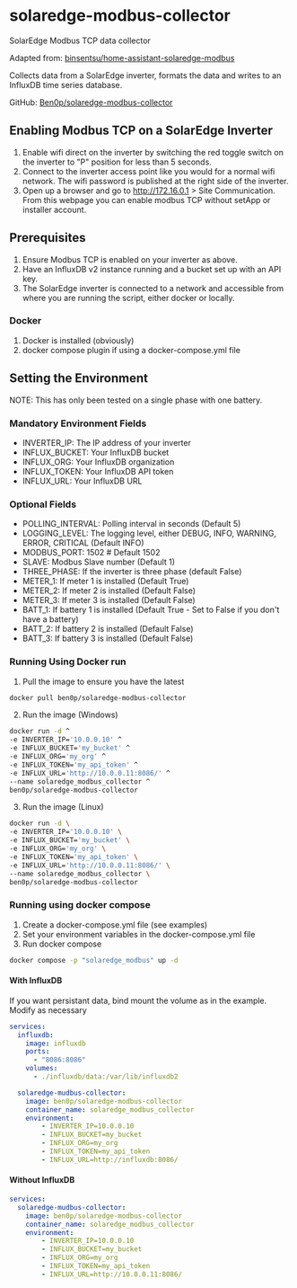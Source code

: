 # solaredge-modbus-collector
SolarEdge Modbus TCP data collector

Adapted from: [binsentsu/home-assistant-solaredge-modbus](https://github.com/binsentsu/home-assistant-solaredge-modbus)

Collects data from a SolarEdge inverter, formats the data and writes to an InfluxDB time series database.

GitHub: [Ben0p/solaredge-modbus-collector](https://github.com/Ben0p/solaredge-modbus-collector)


## Enabling Modbus TCP on a SolarEdge Inverter
1. Enable wifi direct on the inverter by switching the red toggle switch on the inverter to "P" position for less than 5 seconds.
2. Connect to the inverter access point like you would for a normal wifi network. The wifi password is published at the right side of the inverter. 
3. Open up a browser and go to http://172.16.0.1 > Site Communication. From this webpage you can enable modbus TCP without setApp or installer account.

## Prerequisites

1. Ensure Modbus TCP is enabled on your inverter as above.
2. Have an InfluxDB v2 instance running and a bucket set up with an API key.
3. The SolarEdge inverter is connected to a network and accessible from where you are running the script, either docker or locally.

### Docker
1. Docker is installed (obviously)
2. docker compose plugin if using a docker-compose.yml file

## Setting the Environment
NOTE: This has only been tested on a single phase  with one battery.
### Mandatory Environment Fields

- INVERTER_IP: The IP address of your inverter
- INFLUX_BUCKET: Your InfluxDB bucket
- INFLUX_ORG: Your InfluxDB organization
- INFLUX_TOKEN: Your InfluxDB API token
- INFLUX_URL: Your InfluxDB URL

### Optional Fields
- POLLING_INTERVAL: Polling interval in seconds (Default 5)
- LOGGING_LEVEL: The logging level, either DEBUG, INFO, WARNING, ERROR, CRITICAL (Default INFO)
- MODBUS_PORT: 1502 # Default 1502
- SLAVE: Modbus Slave number (Default 1)
- THREE_PHASE: If the inverter is three phase (default False)
- METER_1: If meter 1 is installed (Default True)
- METER_2: If meter 2 is installed (Default False)
- METER_3: If meter 3 is installed (Default False)
- BATT_1: If battery 1 is installed (Default True - Set to False if you don't have a battery)
- BATT_2: If battery 2 is installed (Default False)
- BATT_3: If battery 3 is installed (Default False)


### Running Using Docker run
1. Pull the image to ensure you have the latest
```bash
docker pull ben0p/solaredge-modbus-collector
```
2. Run the image (Windows)
```bash
docker run -d ^
-e INVERTER_IP='10.0.0.10' ^
-e INFLUX_BUCKET='my_bucket' ^
-e INFLUX_ORG='my_org' ^
-e INFLUX_TOKEN='my_api_token' ^
-e INFLUX_URL='http://10.0.0.11:8086/' ^
--name solaredge_modbus_collector ^
ben0p/solaredge-modbus-collector
```
3. Run the image (Linux)
```bash
docker run -d \
-e INVERTER_IP='10.0.0.10' \
-e INFLUX_BUCKET='my_bucket' \
-e INFLUX_ORG='my_org' \
-e INFLUX_TOKEN='my_api_token' \
-e INFLUX_URL='http://10.0.0.11:8086/' \
--name solaredge_modbus_collector \
ben0p/solaredge-modbus-collector
```

### Running using docker compose
1. Create a docker-compose.yml file (see examples)
2. Set your environment variables in the docker-compose.yml file
3. Run docker compose
```bash
docker compose -p "solaredge_modbus" up -d
```
#### With InfluxDB
If you want persistant data, bind mount the volume as in the example. Modify as necessary
```yaml
services:
  influxdb:
    image: influxdb
    ports:
      - "8086:8086"
    volumes:
      - ./influxdb/data:/var/lib/influxdb2

  solaredge-mudbus-collector:
    image: ben0p/solaredge-modbus-collector
    container_name: solaredge_modbus_collector
    environment:
        - INVERTER_IP=10.0.0.10
        - INFLUX_BUCKET=my_bucket
        - INFLUX_ORG=my_org
        - INFLUX_TOKEN=my_api_token
        - INFLUX_URL=http://influxdb:8086/
```

#### Without InfluxDB
```yaml
services:
  solaredge-mudbus-collector:
    image: ben0p/solaredge-modbus-collector
    container_name: solaredge_modbus_collector
    environment:
        - INVERTER_IP=10.0.0.10
        - INFLUX_BUCKET=my_bucket
        - INFLUX_ORG=my_org
        - INFLUX_TOKEN=my_api_token
        - INFLUX_URL=http://10.0.0.11:8086/
```